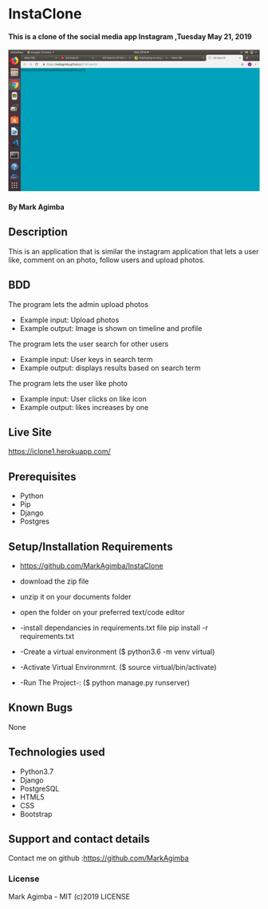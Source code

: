 # InstaClone

#### This is a clone of the social media app Instagram ,Tuesday May 21, 2019
![Screenshot](Instagram.png)

#### By **Mark Agimba**
## Description
This is an application that is similar the instagram application that lets a user like, comment on an photo, follow users and upload photos.
## BDD
The program lets the admin upload photos
* Example input: Upload photos
* Example output: Image is shown on timeline and profile

The program lets the user search for other users
* Example input: User keys in search term
* Example output: displays results based on search term

The program lets the user like photo
* Example input: User clicks on like icon
* Example output: likes increases by one

## Live Site
https://iclone1.herokuapp.com/

## Prerequisites
* Python
* Pip
* Django
* Postgres

## Setup/Installation Requirements
* https://github.com/MarkAgimba/InstaClone
* download the zip file
* unzip it on your documents folder
* open the folder on your preferred text/code editor
* -install dependancies in requirements.txt file pip install -r requirements.txt

* -Create a virtual environment ($ python3.6 -m venv virtual)

* -Activate Virtual Environmrnt. ($ source virtual/bin/activate)

* -Run The Project-: ($ python manage.py runserver)

## Known Bugs
None

## Technologies used
* Python3.7
* Django
* PostgreSQL
* HTML5
* CSS
* Bootstrap

## Support and contact details
Contact me on github :https://github.com/MarkAgimba

### License
Mark Agimba - MIT (c)2019 LICENSE
